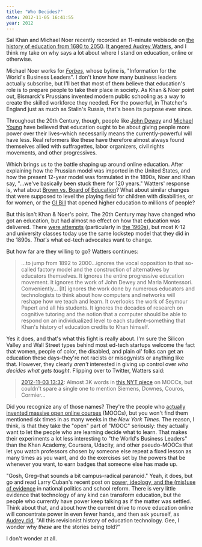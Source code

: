 ```yaml
---
title: "Who Decides?"
date: 2012-11-05 16:41:55
year: 2012
---
```

<p>Sal Khan and Michael Noer recently recorded an 11-minute webisode on <a href="http://www.youtube.com/watch?v=LqTwDDTjb6g">the history of education from 1680 to 2050</a>. <a href="http://www.hackeducation.com/2012/11/01/history-of-education-khan-academy/">It angered Audrey Watters</a>, and I think my take on why says a lot about where I stand on education, online or otherwise.</p>
<p>Michael Noer works for <a href="http://www.forbes.com/"><cite>Forbes</cite></a>, whose byline is, "Information for the World's Business Leaders". I don't know how many business leaders actually subscribe, but I'll bet that most of them believe that education's role is to prepare people to take their place in society. As Khan &amp; Noer point out, Bismarck's Prussians invented modern public schooling as a way to create the skilled workforce they needed. For the powerful, in Thatcher's England just as much as Stalin's Russia, that's been its purpose ever since.</p>
<p>Throughout the 20th Century, though, people like <a href="http://en.wikipedia.org/wiki/John_Dewey">John Dewey</a> and <a href="http://en.wikipedia.org/wiki/Michael_Young_%28politician%29">Michael Young</a> have believed that education ought to be about giving people more power over their lives–which necessarily means the currently-powerful will have less. Real reformers like these have therefore almost always found themselves allied with suffragettes, labor organizers, civil rights movements, and other progressives.</p>
<p>Which brings us to the battle shaping up around online education. After explaining how the Prussian model was imported in the United States, and how the present 12-year model was formulated in the 1890s, Noer and Khan say, "…we've basically been stuck there for 120 years." Watters' response is, what about <a href="http://en.wikipedia.org/wiki/Brown_v._Board_of_Education">Brown vs. Board of Education</a>? What about similar changes that were supposed to level the playing field for children with disabilities, or for women, or the <a href="http://en.wikipedia.org/wiki/G.I._Bill">GI Bill</a> that opened higher education to millions of people?</p>
<p>But this isn't Khan &amp; Noer's point. The 20th Century may have changed who got an education, but had almost no effect on how that education was delivered. There <a href="http://www.amazon.com/OUR-TIME-NOW-School-Underground/dp/B000QEC6AM/">were attempts</a> (particularly in <a href="http://www.amazon.com/Teaching-Subversive-Activity-Neil-Postman/dp/0385290098/">the 1960s</a>), but most K-12 and university classes today use the same lockstep model that they did in the 1890s. <em>That's</em> what ed-tech advocates want to change.</p>
<p>But how far are they willing to go? Watters continues:</p>
<blockquote>…to jump from 1892 to 2000…ignores the vocal opposition to that so-called factory model and the construction of alternatives by educators themselves. It ignores the entire progressive education movement. It ignores the work of John Dewey and Maria Montessori. Conveniently… [It] ignores the work done by numerous educators and technologists to think about how computers and networks will reshape how we teach and learn. It overlooks the work of Seymour Papert and all his students. It ignores the decades of research on cognitive tutoring and the notion that a computer should be able to respond on an individualized level to each student–something that Khan's history of education credits to Khan himself.</blockquote>
Yes it does, and that's what this fight is really about. I'm sure the Silicon Valley and Wall Street types behind most ed-tech startups welcome the fact that women, people of color, the disabled, and plain ol' folks can get an education these days–they're not racists or misogynists or anything like that. However, they clearly <em>aren't</em> interested in giving up control over <em>who decides what gets taught</em>. Flipping over to Twitter, Watters said:
<blockquote><a href="https://twitter.com/audreywatters/status/264782037360193536">2012-11-03 13:32</a>: Almost 3K words in <a href="http://www.nytimes.com/2012/11/04/education/edlife/massive-open-online-courses-are-multiplying-at-a-rapid-pace.html">this NYT piece</a> on MOOCs, but couldn't spare a single one to mention Siemens, Downes, Couros, Cormier…</blockquote>
<p>Did you recognize any of those names? They're the people who <a href="http://www.xedbook.com/?p=81">actually invented massive open online courses</a> (MOOCs), but you won't find them mentioned six times in as many weeks in the <em>New York Times</em>. The reason, I think, is that they take the "open" part of "MOOC" seriously: they actually want to let the people who are learning decide what to learn. That makes their experiments a lot less interesting to "the World's Business Leaders" than the Khan Academy, Coursera, Udacity, and other pseudo-MOOCs that let you watch professors chosen by someone else repeat a fixed lesson as many times as you want, and do the exercises set by the powers that be whenever you want, to earn badges that someone else has made up.</p>
<p>"Gosh, Greg–that sounds a bit campus-radical paranoid." Yeah, it does, but go and read Larry Cuban's recent post on <a href="http://larrycuban.wordpress.com/2012/11/03/power-ideology-and-the-use-of-evidence-in-national-politics-and-school-reform/">power, ideology, and the (mis)use of evidence</a> in national politics and school reform. There is very little evidence that technology of any kind can transform education, but the people who currently have power keep talking as if the matter was settled. Think about that, and about how the current drive to move education online will concentrate power in even fewer hands, and then ask yourself, as <a href="https://twitter.com/audreywatters/status/264785377674547200">Audrey did</a>, "All this revisionist history of education technology. Gee, I wonder why <em>these</em> are the stories being told?"</p>
<p>I don't wonder at all.</p>

